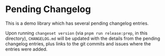 # Pending Changelog

This is a demo library which has several pending changelog entries.

Upon running `changeset version` (via `pnpm run release:prep`, in this directory), `CHANGELOG.md` will be updated with the details from the pending
changelog entries, plus links to the git commits and issues where the entries were added.
